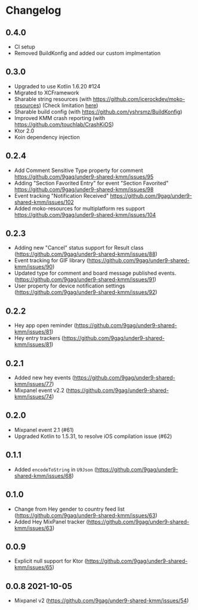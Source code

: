 # Changelog

## 0.4.0
- CI setup
- Removed BuildKonfig and added our custom implmentation

## 0.3.0
- Upgraded to use Kotlin 1.6.20 #124
- Migrated to XCFramework
- Sharable string resources (with https://github.com/icerockdev/moko-resources) (Check limitation [here](https://app.clickup.com/t/24b8t2z))
- Sharable build config (with https://github.com/yshrsmz/BuildKonfig)
- Improved KMM crash reporting (with https://github.com/touchlab/CrashKiOS)
- Ktor 2.0
- Koin dependency injection

## 0.2.4
- Add Comment Sensitive Type property for comment https://github.com/9gag/under9-shared-kmm/issues/95
- Adding "Section Favorited Entry" for event "Section Favorited" https://github.com/9gag/under9-shared-kmm/issues/98
- Event tracking "Notification Received" https://github.com/9gag/under9-shared-kmm/issues/102
- Added moko-resources for multiplatform res support https://github.com/9gag/under9-shared-kmm/issues/104

## 0.2.3
- Adding new "Cancel" status support for Result class (https://github.com/9gag/under9-shared-kmm/issues/88)
- Event tracking for GIF library (https://github.com/9gag/under9-shared-kmm/issues/90)
- Updated type for comment and board message published events. (https://github.com/9gag/under9-shared-kmm/issues/91)
- User property for device notification settings (https://github.com/9gag/under9-shared-kmm/issues/92)

## 0.2.2
- Hey app open reminder (https://github.com/9gag/under9-shared-kmm/issues/81)
- Hey entry trackers (https://github.com/9gag/under9-shared-kmm/issues/81)


## 0.2.1
- Added new hey events (https://github.com/9gag/under9-shared-kmm/issues/77)
- Mixpanel event v2.2 (https://github.com/9gag/under9-shared-kmm/issues/74)


## 0.2.0
- Mixpanel event 2.1 (#61)
- Upgraded Kotlin to 1.5.31, to resolve iOS compilation issue (#62)

## 0.1.1
- Added `encodeToString` in `U9Json` (https://github.com/9gag/under9-shared-kmm/issues/68)

## 0.1.0
- Change from Hey gender to country feed list (https://github.com/9gag/under9-shared-kmm/issues/63)
- Added Hey MixPanel tracker (https://github.com/9gag/under9-shared-kmm/issues/63)


## 0.0.9
- Explicit null support for Ktor (https://github.com/9gag/under9-shared-kmm/issues/65)

## 0.0.8 2021-10-05
- Mixpanel v2 (https://github.com/9gag/under9-shared-kmm/issues/54)
